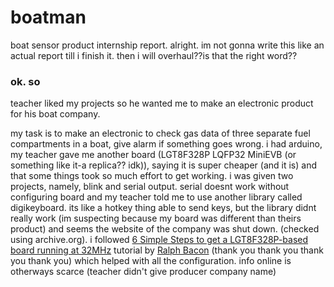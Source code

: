 # boatman
boat sensor product internship report.
alright. im not gonna write this like an actual report till i finish it. then i will overhaul??is that the right word??

### ok. so

teacher liked my projects so he wanted me to make an electronic product for his boat company.

my task is to make an electronic to check gas data of three separate fuel compartments in a boat, give alarm if something goes wrong. i had arduino, my teacher gave me another board (LGT8F328P LQFP32 MiniEVB (or something like it-a replica?? idk)), saying it is super cheaper (and it is) and that some things took so much effort to get working. i was given two projects, namely, blink and serial output. serial doesnt work without configuring board and my teacher told me to use another library called digikeyboard. its like a hotkey thing able to send keys, but the library didnt really work (im suspecting because my board was different than theirs product) and seems the website of the company was shut down. (checked using archive.org). i followed [6 Simple Steps to get a LGT8F328P-based board running at 32MHz](https://github.com/RalphBacon/LGT8F328P-Arduino-Clone-Chip-ATMega328P?tab=readme-ov-file#6-simple-steps-to-get-a-lgt8f328p-based-board-running-at-32mhz) tutorial by [Ralph Bacon](https://github.com/RalphBacon) (thank you thank you thank you thank you) which helped with all the configuration. info online is otherways scarce (teacher didn't give producer company name)

